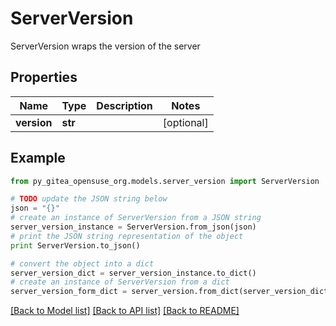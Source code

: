 # ServerVersion

ServerVersion wraps the version of the server

## Properties
Name | Type | Description | Notes
------------ | ------------- | ------------- | -------------
**version** | **str** |  | [optional] 

## Example

```python
from py_gitea_opensuse_org.models.server_version import ServerVersion

# TODO update the JSON string below
json = "{}"
# create an instance of ServerVersion from a JSON string
server_version_instance = ServerVersion.from_json(json)
# print the JSON string representation of the object
print ServerVersion.to_json()

# convert the object into a dict
server_version_dict = server_version_instance.to_dict()
# create an instance of ServerVersion from a dict
server_version_form_dict = server_version.from_dict(server_version_dict)
```
[[Back to Model list]](../README.md#documentation-for-models) [[Back to API list]](../README.md#documentation-for-api-endpoints) [[Back to README]](../README.md)


